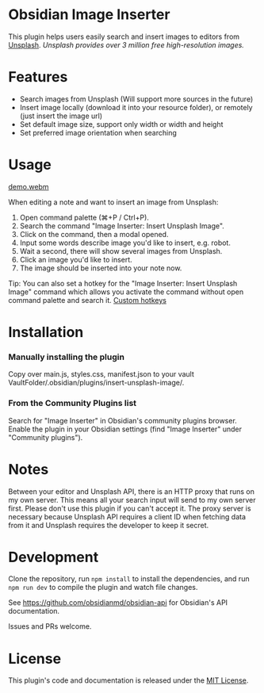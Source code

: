 # Obsidian Image Inserter

This plugin helps users easily search and insert images to editors from [Unsplash](https://unsplash.com).
*Unsplash provides over 3 million free high-resolution images.*

# Features

- Search images from Unsplash (Will support more sources in the future)
- Insert image locally (download it into your resource folder), or remotely (just insert the image url)
- Set default image size, support only width or width and height
- Set preferred image orientation when searching

# Usage

[demo.webm](https://user-images.githubusercontent.com/5436425/194984473-506249c2-b3ed-4c3d-835b-494f43c7684a.webm)

When editing a note and want to insert an image from Unsplash:
1. Open command palette (⌘+P / Ctrl+P).
2. Search the command "Image Inserter: Insert Unsplash Image".
3. Click on the command, then a modal opened.
4. Input some words describe image you'd like to insert, e.g. robot.
5. Wait a second, there will show several images from Unsplash.
6. Click an image you'd like to insert.
7. The image should be inserted into your note now.

Tip: You can also set a hotkey for the "Image Inserter: Insert Unsplash Image" command which allows you activate the command without open command palette and search it. [Custom hotkeys](https://help.obsidian.md/Customization/Custom+hotkeys)

# Installation

### Manually installing the plugin

Copy over main.js, styles.css, manifest.json to your vault VaultFolder/.obsidian/plugins/insert-unsplash-image/.

### From the Community Plugins list
Search for "Image Inserter" in Obsidian's community plugins browser.
Enable the plugin in your Obsidian settings (find "Image Inserter" under "Community plugins").

# Notes

Between your editor and Unsplash API, there is an HTTP proxy that runs on my own server. This means all your search input will send to my own server first. Please don't use this plugin if you can't accept it.
The proxy server is necessary because Unsplash API requires a client ID when fetching data from it and Unsplash requires the developer to keep it secret.

# Development

Clone the repository, run `npm install` to install the dependencies, and run `npm run dev` to compile the plugin and watch file changes.

See https://github.com/obsidianmd/obsidian-api for Obsidian's API documentation.

Issues and PRs welcome.

# License

This plugin's code and documentation is released under the [MIT License](./LICENSE).
